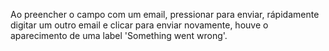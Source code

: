 Ao preencher o campo com um email, pressionar para enviar, rápidamente digitar um outro email e clicar para enviar novamente, houve o aparecimento de uma label 'Something went wrong'.